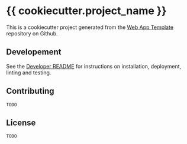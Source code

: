 # {{ cookiecutter.project_name }}

This is a cookiecutter project generated from the [Web App Template](https://github.com/edgorman/Web-App-Template) repository on Github.

## Developement

See the [Developer README](./DEVELOPER.md) for instructions on installation, deployment, linting and testing.

## Contributing

`TODO`

## License

`TODO`
